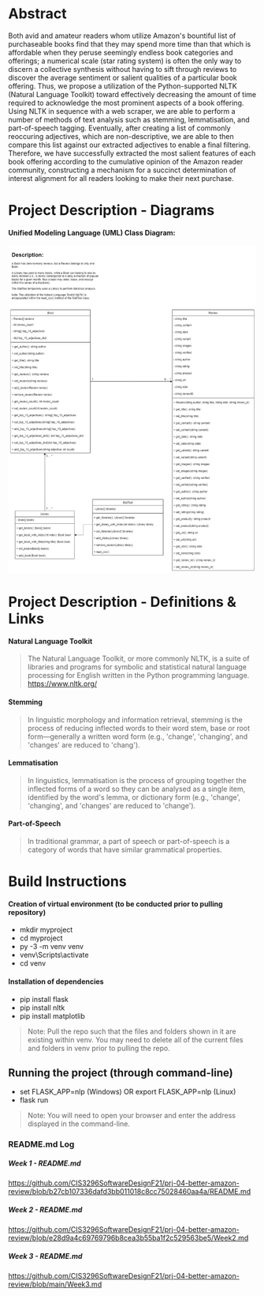 # Abstract

Both avid and amateur readers whom utilize Amazon's bountiful list of purchaseable books find that they may spend more time than that which is affordable when they peruse seemingly endless book categories and offerings; a numerical scale (star rating system) is often the only way to discern a collective synthesis without having to sift through reviews to discover the average sentiment or salient qualities of a particular book offering. Thus, we propose a utilization of the Python-supported NLTK (Natural Language Toolkit) toward effectively decreasing the amount of time required to acknowledge the most prominent aspects of a book offering. Using NLTK in sequence with a web scraper, we are able to perform a number of methods of text analysis such as stemming, lemmatisation, and part-of-speech tagging. Eventually, after creating a list of commonly reoccuring adjectives, which are non-descriptive, we are able to then compare this list against our extracted adjectives to enable a final filtering. Therefore, we have successfully extracted the most salient features of each book offering according to the cumulative opinion of the Amazon reader community, constructing a mechanism for a succinct determination of interest alignment for all readers looking to make their next purchase.

# Project Description - Diagrams

#### Unified Modeling Language (UML) Class Diagram:

![image](https://github.com/CIS3296SoftwareDesignF21/prj-04-better-amazon-review/blob/main/UML_Class_Diagram_nlp.py.jpg)

# Project Description - Definitions & Links

#### Natural Language Toolkit
> The Natural Language Toolkit, or more commonly NLTK, is a suite of libraries and programs for symbolic and statistical natural language processing for English written in the Python programming language. https://www.nltk.org/

#### Stemming
> In linguistic morphology and information retrieval, stemming is the process of reducing inflected words to their word stem, base or root form—generally a written word form (e.g., 'change', 'changing', and 'changes' are reduced to 'chang').

#### Lemmatisation
> In linguistics, lemmatisation is the process of grouping together the inflected forms of a word so they can be analysed as a single item, identified by the word's lemma, or dictionary form (e.g., 'change', 'changing', and 'changes' are reduced to 'change').

#### Part-of-Speech
> In traditional grammar, a part of speech or part-of-speech is a category of words that have similar grammatical properties.

# Build Instructions

#### Creation of virtual environment (to be conducted prior to pulling repository)

- mkdir myproject
- cd myproject
- py -3 -m venv venv
- venv\Scripts\activate
- cd venv

#### Installation of dependencies

- pip install flask
- pip install nltk
- pip install matplotlib

> Note: Pull the repo such that the files and folders shown in it are existing within venv. You may need to delete all of the current files and folders in venv prior to pulling the repo. 

## Running the project (through command-line)

- set FLASK_APP=nlp (Windows) OR export FLASK_APP=nlp (Linux)
- flask run

> Note: You will need to open your browser and enter the address displayed in the command-line.






### README.md Log

##### Week 1 - README.md

https://github.com/CIS3296SoftwareDesignF21/prj-04-better-amazon-review/blob/b27cb107336dafd3bb011018c8cc75028460aa4a/README.md

##### Week 2 - README.md

https://github.com/CIS3296SoftwareDesignF21/prj-04-better-amazon-review/blob/e28d9a4c69769796b8cea3b55ba1f2c529563be5/Week2.md

##### Week 3 - README.md

https://github.com/CIS3296SoftwareDesignF21/prj-04-better-amazon-review/blob/main/Week3.md
